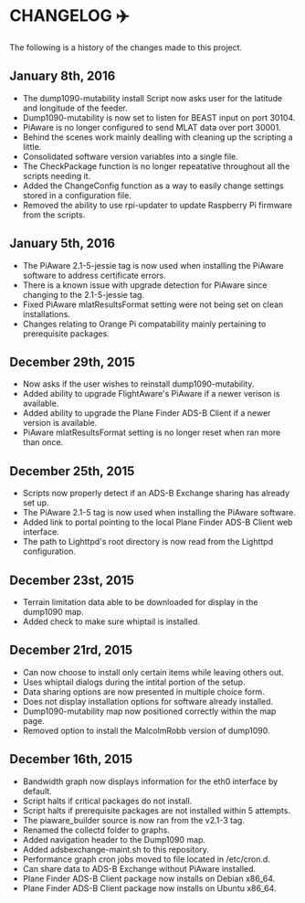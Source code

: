 # CHANGELOG :airplane:

The following is a history of the changes made to this project.

## January 8th, 2016

* The dump1090-mutability install Script now asks user for the latitude and longitude of the feeder.
* Dump1090-mutability is now set to listen for BEAST input on port 30104.
* PiAware is no longer configured to send MLAT data over port 30001.
* Behind the scenes work mainly dealling with cleaning up the scripting a little.
* Consolidated software version variables into a single file.
* The CheckPackage function is no longer repeatative throughout all the scripts needing it.
* Added the ChangeConfig function as a way to easily change settings stored in a configuration file.
* Removed the ability to use rpi-updater to update Raspberry Pi firmware from the scripts.

## January 5th, 2016

* The PiAware 2.1-5-jessie tag is now used when installing the PiAware software to address certificate errors.
* There is a known issue with upgrade detection for PiAware since changing to the 2.1-5-jessie tag.
* Fixed PiAware mlatResultsFormat setting were not being set on clean installations.
* Changes relating to Orange Pi compatability mainly pertaining to prerequisite packages.

## December 29th, 2015

* Now asks if the user wishes to reinstall dump1090-mutability.
* Added ability to upgrade FlightAware's PiAware if a newer verison is available.
* Added ability to upgrade the Plane Finder ADS-B Client if a newer version is available.
* PiAware mlatResultsFormat setting is no longer reset when ran more than once.

## December 25th, 2015

* Scripts now properly detect if an ADS-B Exchange sharing has already set up.
* The PiAware 2.1-5 tag is now used when installing the PiAware software.
* Added link to portal pointing to the local Plane Finder ADS-B Client web interface.
* The path to Lighttpd's root directory is now read from the Lighttpd configuration.

## December 23st, 2015

* Terrain limitation data able to be downloaded for display in the dump1090 map.
* Added check to make sure whiptail is installed.

## December 21rd, 2015

* Can now choose to install only certain items while leaving others out.
* Uses whiptail dialogs during the intital portion of the setup.
* Data sharing options are now presented in multiple choice form.
* Does not display installation options for software already installed.
* Dump1090-mutability map now positioned correctly within the map page.
* Removed option to install the MalcolmRobb version of dump1090.

## December 16th, 2015

* Bandwidth graph now displays information for the eth0 interface by default.
* Script halts if critical packages do not install.
* Script halts if prerequisite packages are not installed within 5 attempts.
* The piaware_builder source is now ran from the v2.1-3 tag.
* Renamed the collectd folder to graphs.
* Added navigation header to the Dump1090 map.
* Added adsbexchange-maint.sh to this repository.
* Performance graph cron jobs moved to file located in /etc/cron.d.
* Can share data to ADS-B Exchange without PiAware installed.
* Plane Finder ADS-B Client package now installs on Debian x86_64.
* Plane Finder ADS-B Client package now installs on Ubuntu x86_64.
